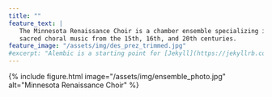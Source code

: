 ```yaml
---
title: ""
feature_text: |
   The Minnesota Renaissance Choir is a chamber ensemble specializing in the performance of 
   sacred choral music from the 15th, 16th, and 20th centuries.
feature_image: "/assets/img/des_prez_trimmed.jpg"
#excerpt: "Alembic is a starting point for [Jekyll](https://jekyllrb.com/) projects. Rather than starting from scratch, this boilerplate is designed to get the ball rolling immediately. Install it, configure it, tweak it, push it."
---
```


{% include figure.html image="/assets/img/ensemble_photo.jpg" alt="Minnesota Renaissance Choir" %}



